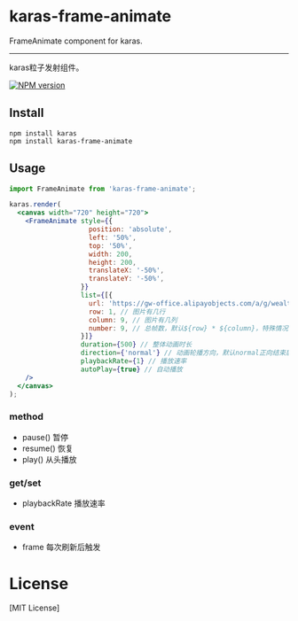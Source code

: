 # karas-frame-animate
FrameAnimate component for karas.

---
karas粒子发射组件。

[![NPM version](https://img.shields.io/npm/v/karas-frame-animate.svg)](https://npmjs.org/package/karas-frame-animate)

## Install
```
npm install karas
npm install karas-frame-animate
```

## Usage

```jsx
import FrameAnimate from 'karas-frame-animate';

karas.render(
  <canvas width="720" height="720">
    <FrameAnimate style={{
                    position: 'absolute',
                    left: '50%',
                    top: '50%',
                    width: 200,
                    height: 200,
                    translateX: '-50%',
                    translateY: '-50%',
                  }}
                  list={[{
                    url: 'https://gw-office.alipayobjects.com/a/g/wealthprod/Karas/demo/7y/body.png', // 帧动画图片
                    row: 1, // 图片有几行
                    column: 9, // 图片有几列
                    number: 9, // 总帧数，默认${row} * ${column}，特殊情况下如多行最后一行数量不满传入自定义总数 
                  }]}
                  duration={500} // 整体动画时长
                  direction={'normal'} // 动画轮播方向，默认normal正向结束后从头开始，alternate会在正向结束后反向
                  playbackRate={1} // 播放速率
                  autoPlay={true} // 自动播放
    />
  </canvas>
);
```

### method
* pause() 暂停
* resume() 恢复
* play() 从头播放

### get/set
* playbackRate 播放速率

### event
* frame 每次刷新后触发

# License
[MIT License]
